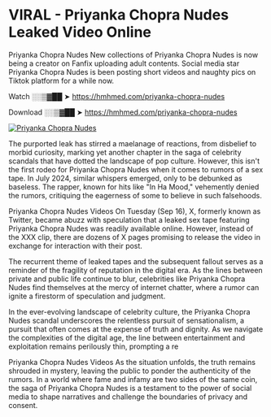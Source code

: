 # VIRAL - Priyanka Chopra Nudes Leaked Video Online

Priyanka Chopra Nudes New collections of Priyanka Chopra Nudes is now being a creator on Fanfix uploading adult contents. Social media star Priyanka Chopra Nudes is been posting short videos and naughty pics on Tiktok platform for a while now.

Watch ░░▒▓██ ➤ https://hmhmed.com/priyanka-chopra-nudes

Download ░░▒▓██ ➤ https://hmhmed.com/priyanka-chopra-nudes

[![Priyanka Chopra Nudes](https://i.imgur.com/dJHk4Zq.gif)](https://hmhmed.com/priyanka-chopra-nudes)

The purported leak has stirred a maelanage of reactions, from disbelief to morbid curiosity, marking yet another chapter in the saga of celebrity scandals that have dotted the landscape of pop culture. However, this isn't the first rodeo for Priyanka Chopra Nudes when it comes to rumors of a sex tape. In July 2024, similar whispers emerged, only to be debunked as baseless. The rapper, known for hits like "In Ha Mood," vehemently denied the rumors, critiquing the eagerness of some to believe in such falsehoods.

Priyanka Chopra Nudes Videos
On Tuesday (Sep 16), X, formerly known as Twitter, became abuzz with speculation that a leaked sex tape featuring Priyanka Chopra Nudes was readily available online. However, instead of the XXX clip, there are dozens of X pages promising to release the video in exchange for interaction with their post.

The recurrent theme of leaked tapes and the subsequent fallout serves as a reminder of the fragility of reputation in the digital era. As the lines between private and public life continue to blur, celebrities like Priyanka Chopra Nudes find themselves at the mercy of internet chatter, where a rumor can ignite a firestorm of speculation and judgment.

In the ever-evolving landscape of celebrity culture, the Priyanka Chopra Nudes scandal underscores the relentless pursuit of sensationalism, a pursuit that often comes at the expense of truth and dignity. As we navigate the complexities of the digital age, the line between entertainment and exploitation remains perilously thin, prompting a re

Priyanka Chopra Nudes Videos
As the situation unfolds, the truth remains shrouded in mystery, leaving the public to ponder the authenticity of the rumors. In a world where fame and infamy are two sides of the same coin, the saga of Priyanka Chopra Nudes is a testament to the power of social media to shape narratives and challenge the boundaries of privacy and consent.
